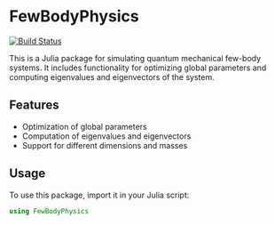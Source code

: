 # FewBodyPhysics

[![Build Status](https://github.com/MartinMikkelsen/FewBodyPhysics.jl/actions/workflows/CI.yml/badge.svg?branch=main)](https://github.com/MartinMikkelsen/FewBodyPhysics.jl/actions/workflows/CI.yml?query=branch%3Amain)


This is a Julia package for simulating quantum mechanical few-body systems. It includes functionality for optimizing global parameters and computing eigenvalues and eigenvectors of the system.

## Features

- Optimization of global parameters
- Computation of eigenvalues and eigenvectors
- Support for different dimensions and masses

## Usage

To use this package, import it in your Julia script:

```julia
using FewBodyPhysics